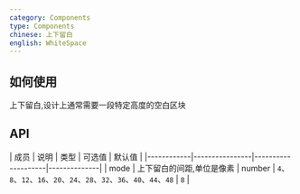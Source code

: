 ```yaml
---
category: Components
type: Components
chinese: 上下留白
english: WhiteSpace
---
```


## 如何使用

上下留白,设计上通常需要一段特定高度的空白区块

## API

| 成员        | 说明           | 类型      |  可选值         | 默认值       |
|------------|----------------|--------------------|--------------|
| mode       |  上下留白的间距,单位是像素   | number | `4`、`8`、`12`、`16`、`20`、`24`、`28`、`32`、`36`、`40`、`44`、`48` | `8`  |
